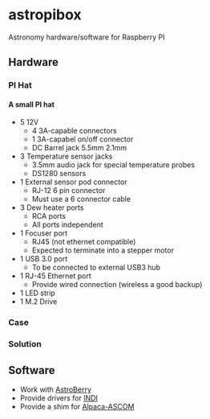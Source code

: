 # astropibox
Astronomy hardware/software for Raspberry PI
## Hardware
### PI Hat
#### A small PI hat
* 5 12V 
  * 4 3A-capable connectors
  * 1 3A-capabel on/off connector
  * DC Barrel jack 5.5mm 2.1mm
* 3 Temperature sensor jacks
  * 3.5mm audio jack for special temperature probes
  * DS1280 sensors
* 1 External sensor pod connector  
  * RJ-12 6 pin connector
  * Must use a 6 connector cable
* 3 Dew heater ports
  * RCA ports
  * All ports independent
* 1 Focuser port
  * RJ45 (not ethernet compatible)
  * Expected to terminate into a stepper motor
* 1 USB 3.0 port
  * To be connected to external USB3 hub
* 1 RJ-45 Ethernet port
  * Provide wired connection (wireless a good backup)
* 1 LED strip
* 1 M.2 Drive 

### Case
### Solution
## Software
* Work with [AstroBerry](https://astroberry.io)
* Provide drivers for [INDI](https://indilib.org) 
* Provide a shim for [Alpaca-ASCOM](https://ascom-standards.org/Developer/Alpaca.htm)

